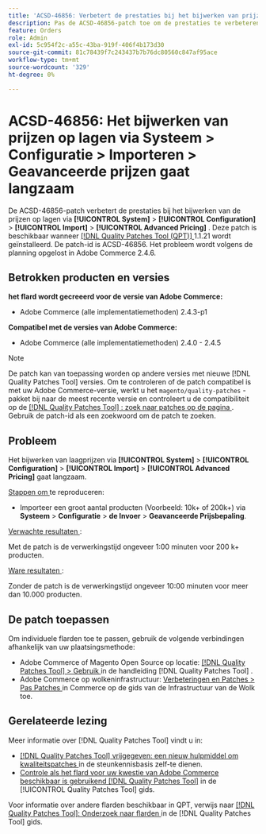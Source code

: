 ```yaml
---
title: 'ACSD-46856: Verbetert de prestaties bij het bijwerken van prijzen op niveaus'
description: Pas de ACSD-46856-patch toe om de prestaties te verbeteren bij het bijwerken van de laagprijzen via System&gt; Configuratie&gt; Import&gt; Geavanceerde prijzen.
feature: Orders
role: Admin
exl-id: 5c954f2c-a55c-43ba-919f-406f4b173d30
source-git-commit: 81c78439f7c243437b7b76dc80560c847af95ace
workflow-type: tm+mt
source-wordcount: '329'
ht-degree: 0%

---
```


# ACSD-46856: Het bijwerken van prijzen op lagen via Systeem > Configuratie > Importeren > Geavanceerde prijzen gaat langzaam

De ACSD-46856-patch verbetert de prestaties bij het bijwerken van de prijzen op lagen via **[!UICONTROL System]** > **[!UICONTROL Configuration]** > **[!UICONTROL Import]** > **[!UICONTROL Advanced Pricing]** . Deze patch is beschikbaar wanneer [[!DNL Quality Patches Tool (QPT)] ](https://experienceleague.adobe.com/en/docs/commerce-knowledge-base/kb/announcements/commerce-announcements/magento-quality-patches-released-new-tool-to-self-serve-quality-patches) 1.1.21 wordt geïnstalleerd. De patch-id is ACSD-46856. Het probleem wordt volgens de planning opgelost in Adobe Commerce 2.4.6.

## Betrokken producten en versies

**het flard wordt gecreeerd voor de versie van Adobe Commerce:**

* Adobe Commerce (alle implementatiemethoden) 2.4.3-p1

**Compatibel met de versies van Adobe Commerce:**

* Adobe Commerce (alle implementatiemethoden) 2.4.0 - 2.4.5

>[!NOTE]
>
>De patch kan van toepassing worden op andere versies met nieuwe [!DNL Quality Patches Tool] versies. Om te controleren of de patch compatibel is met uw Adobe Commerce-versie, werkt u het `magento/quality-patches` -pakket bij naar de meest recente versie en controleert u de compatibiliteit op de [[!DNL Quality Patches Tool] : zoek naar patches op de pagina ](https://experienceleague.adobe.com/tools/commerce-quality-patches/index.html) . Gebruik de patch-id als een zoekwoord om de patch te zoeken.

## Probleem

Het bijwerken van laagprijzen via **[!UICONTROL System]** > **[!UICONTROL Configuration]** > **[!UICONTROL Import]** > **[!UICONTROL Advanced Pricing]** gaat langzaam.

<u> Stappen om </u> te reproduceren:

* Importeer een groot aantal producten (Voorbeeld: 10k+ of 200k+) via **Systeem** > **Configuratie** > **de Invoer** > **Geavanceerde Prijsbepaling**.

<u> Verwachte resultaten </u>:

Met de patch is de verwerkingstijd ongeveer 1:00 minuten voor 200 k+ producten.

<u> Ware resultaten </u>:

Zonder de patch is de verwerkingstijd ongeveer 10:00 minuten voor meer dan 10.000 producten.

## De patch toepassen

Om individuele flarden toe te passen, gebruik de volgende verbindingen afhankelijk van uw plaatsingsmethode:

* Adobe Commerce of Magento Open Source op locatie: [[!DNL Quality Patches Tool]  > Gebruik ](/help/tools/quality-patches-tool/usage.md) in de handleiding [!DNL Quality Patches Tool] .
* Adobe Commerce op wolkeninfrastructuur: [ Verbeteringen en Patches > Pas Patches ](https://experienceleague.adobe.com/docs/commerce-cloud-service/user-guide/develop/upgrade/apply-patches.html) in Commerce op de gids van de Infrastructuur van de Wolk toe.

## Gerelateerde lezing

Meer informatie over [!DNL Quality Patches Tool] vindt u in:

* [[!DNL Quality Patches Tool]  vrijgegeven: een nieuw hulpmiddel om kwaliteitspatches ](https://experienceleague.adobe.com/en/docs/commerce-knowledge-base/kb/announcements/commerce-announcements/magento-quality-patches-released-new-tool-to-self-serve-quality-patches) in de steunkennisbasis zelf-te dienen.
* [ Controle als het flard voor uw kwestie van Adobe Commerce beschikbaar is gebruikend  [!DNL Quality Patches Tool]](/help/tools/quality-patches-tool/patches-available-in-qpt/check-patch-for-magento-issue-with-magento-quality-patches.md) in de [!UICONTROL Quality Patches Tool] gids.


Voor informatie over andere flarden beschikbaar in QPT, verwijs naar [[!DNL Quality Patches Tool]: Onderzoek naar flarden ](https://experienceleague.adobe.com/tools/commerce-quality-patches/index.html) in de [!DNL Quality Patches Tool] gids.
